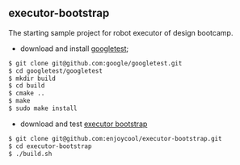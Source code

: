 ## executor-bootstrap

The starting sample project for robot executor of design bootcamp.

- download and install [googletest](https://github.com/google/googletest);

```sh
$ git clone git@github.com:google/googletest.git
$ cd googletest/googletest
$ mkdir build
$ cd build
$ cmake ..
$ make
$ sudo make install
```

- download and test [executor bootstrap](https://github.com/enjoycool/executor-bootstrap)

```sh
$ git clone git@github.com:enjoycool/executor-bootstrap.git
$ cd executor-bootstrap
$ ./build.sh
```
